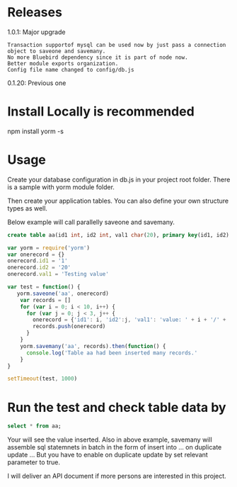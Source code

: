 # Releases

1.0.1: Major upgrade

    Transaction supportof mysql can be used now by just pass a connection object to saveone and savemany.
    No more Bluebird dependency since it is part of node now.
    Better module exports organization.
    Config file name changed to config/db.js

0.1.20: Previous one

# Install Locally is recommended

npm install yorm -s

# Usage

Create your database configuration in db.js in your project root folder. There is a sample with yorm module folder.

Then create your application tables. You can also define your own structure types as well.

Below example will call parallelly saveone and savemany.

```sql
create table aa(id1 int, id2 int, val1 char(20), primary key(id1, id2)
```

```javascript
var yorm = require('yorm')
var onerecord = {}
onerecord.id1 = '1'
onerecord.id2 = '20'
onerecord.val1 = 'Testing value'

var test = function() {
   yorm.saveone('aa', onerecord)
    var records = []
    for (var i = 0; i < 10, i++) {
      for (var j = 0; j < 3, j++ {
        onerecord = {'id1': i, 'id2':j, 'val1': 'value: ' + i + '/' + 'j'}
        records.push(onerecord)
      }
    }
    yorm.savemany('aa', records).then(function() {
      console.log('Table aa had been inserted many records.'
    }
}

setTimeout(test, 1000)
```

# Run the test and check table data by

```sql
select * from aa;
```

Your will see the value inserted. Also in above example, savemany will assemble sql statemnets in batch in the form of insert into ... on duplicate update ... But you have to enable on duplicate update by set relevant parameter to true.

I will deliver an API document if more persons are interested in this project.
